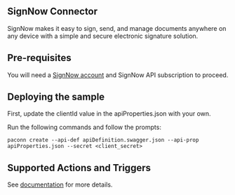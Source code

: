 
## SignNow Connector
SignNow makes it easy to sign, send, and manage documents anywhere on any device with a simple and secure electronic signature solution.


## Pre-requisites
You will need a [SignNow account](https://www.signnow.com) and SignNow API subscription to proceed.

## Deploying the sample
First, update the clientId value in the apiProperties.json with your own.

Run the following commands and follow the prompts:

```paconn
paconn create --api-def apiDefinition.swagger.json --api-prop apiProperties.json --secret <client_secret>
```
## Supported Actions and Triggers
See [documentation](https://help.signnow.com/v1.0/docs/signnow-flow-connector) for more details.




